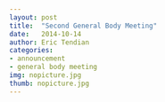 ```yaml
---
layout: post
title:  "Second General Body Meeting"
date:   2014-10-14
author: Eric Tendian
categories: 
- announcement
- general body meeting
img: nopicture.jpg
thumb: nopicture.jpg
---
```

